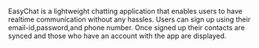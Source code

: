 EasyChat is a lightweight chatting application that enables users to have realtime communication without any hassles.
Users can sign up using their email-id,password,and phone number. Once signed up their contacts are synced and those
who have an account with the app are displayed.
